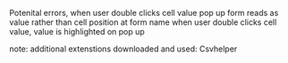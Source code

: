 Potenital errors, 
when user double clicks cell value pop up form reads as value rather than cell position at form name
when user double clicks cell value, value is highlighted on pop up


note: additional extenstions downloaded and used: Csvhelper
